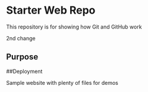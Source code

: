 # Starter Web Repo

This repository is for showing how Git and GitHub work

2nd change

## Purpose
##Deployment

Sample website with plenty of files for demos